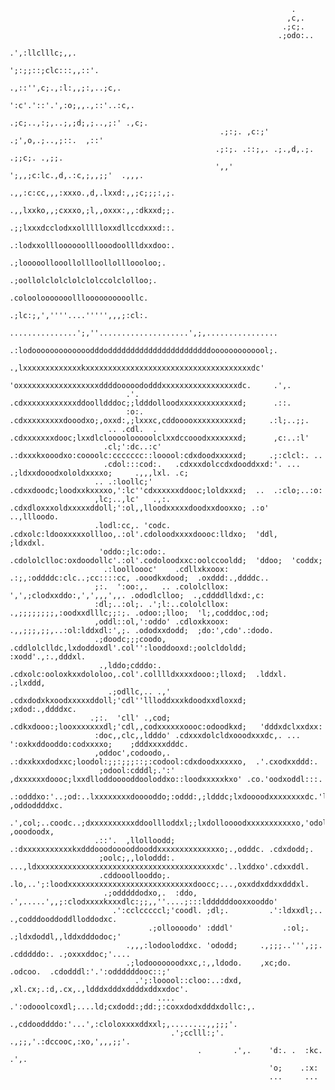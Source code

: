 <p align="center">
                                                                                                                             
                                                                   .                                                              
                                                                  ,c,.                                                            
                                                                 .;c;.                                                            
                                                                .;odo:..                                                          
                                                            .',:llclllc;,,.                                                       
                                                          ';:;;::;clc:::,,::'.                                                    
                                                       .,::'',c;.,:l:,,;:,..;c,.                                                  
                                                      ':c'.'::'.',:o;,,.,::'..:c,.                                                
                                                    .;c;..,:;,..;,;d;,;..,;:' .,c;.                                               
                                                   .;:;. ,c:;' .;',o,.;..,;::.  ,::'                                              
                                                  .;:;. .::;,. .;.,d,.;. .;;c;. .,;;.                                             
                                                  ',,'  ';,,;c:lc.,d,.:c,;,,;;'  .,,,.                                            
                                                 .,,:c:cc,,,:xxxo.,d,.lxxd:,,;c;;;:,;.                                            
                                                 .,,lxxko,,;cxxxo,;l,,oxxx:,,:dkxxd;;.                                            
                                                 .;;lxxxdcclodxxollllloxxdllccdxxxd::.                                            
                                                 .:lodxxollloooooolllooodoollldxxdoo:.                                            
                                                  .;looooollooollollloollollloooloo;.                                             
                                                   .;oollolclolclolclolccolclolloo;.                                              
                                                    .coloolooooooollloooooooooollc.                                               
                                                    .;lc:;,',''''....''''',,,;:cl:.                                               
                                      ...............';,''....................',;,................                                
                                      .:lodooooooooooooodddodddddddddddddddddddddddooooooooooool;.                                
                                       .,lxxxxxxxxxxxxxkxxxxxxxxxxxxxxxxxxxxxxxxxxxxxxxxxxxxxdc'                                  
                                         'oxxxxxxxxxxxxxxxxxxddddooooododddxxxxxxxxxxxxxxxxxdc.     .',.                          
                              .'.        .cdxxxxxxxxxxxxddoolldddoc;;ldddolloodxxxxxxxxxxxxxd;      .::.                          
                              :o:.       .cdxxxxxxxxxdooodxo;,oxxd:,;lxxxc,cddooooxxxxxxxxxxd;     .:l;..;;.                      
                          .. .cdl.  .    .cdxxxxxxxdooc;lxxdlcloooolooooolclxxdccooodxxxxxxxd;      ,c:..:l'                      
                         .cl;':dc..:c'   .:dxxxkxooodxo:coooolc:ccccccc::looool:cdxdoodxxxxxd;     .;:clcl:. ..                   
                         .cdol:::cod:.   .cdxxxdolccdxdooddxxd:'. ...  .;ldxxdooodxololdxxxxo;     .,,,lxl. .c;                   
                       .. .:loollc;'     .cdxxdoodc;loodxxkxxxxo,':lc''cdxxxxxxddooc;loldxxxd;  ..  .:clo;..:o:                   
                       ,lc;..,lc'   .,:. .cdxdloxxxoldxxxxxddoll;':ol,,lloodxxxxxdoodxxdooxxo; .:o'  ..,llloodo.                  
                       .lodl:cc,. 'codc. .cdxolc:ldooxxxxxollloo,.:ol'.cdoloodxxxxdoooc:lldxo;  'ddl,   ;ldxdxl.                  
                        'oddo:;lc:odo:.  .cdololclloc:oxdoodollc'.:ol'.codoloodxxc:oolccooldd;  'ddoo;  'coddx;                   
                         .:loolloooc'    .cdllxkxoox: .:;,:oddddc:clc..;cc::::cc, .ooodkxdood;  .oxddd:.,ddddc..                  
                       ;:.  ':oo:,.   .. .cololcllox:  ',',;clodxxddo:,',',,,',,. .ododlclloo;  .,cddddlldxd:,c:                  
                       :dl;..:ol;. .';l:..cololcllox: .,;;;;;;;;,:oodxxdlllc;;:;. .odoo:;lloo;  'l;,codddoc,:od;                  
                       ,oddl::ol,':oddo' .cdloxkxoox: .,,;;;,;;,..:ol:lddxdl:',;. .ododxxdodd;  ;do:',cdo'.:dodo.                 
                       .;doodc;;;coodo,  .cddlolclldc,lxdoddoxdl'.col'':looddooxd:;oolcldoldd;  :xodd'.,:.,dddxl.                 
                        .,lddo;cdddo:.   .cdxolc:ooloxkxxdololoo,.col'.colllldxxxxdooo:;lloxd;  .lddxl. .;lxddd,                  
                          .;odllc,.. .,' .cdxdodxkxoodxxxxxddoll;'cdl''llloddxxxkdoodxxdloxxd;   ;xdod:.,ddddxc.                  
                      .;:.  'cll' .,cod; .cdkxdooo:;looxxxxxxxdl;'cdl,,codxxxxxxoooc:odoodkxd;   'dddxdclxxdxx:                   
                       :doc,,clc,,ldddo' .cdxxxdolcldxooodxxxdc,. ...  ':oxkxddooddo:codxxxxo;    ;dddxxxxdddc.                   
                       ,oddoc',codoodo,. .:dxxkxxdodxxc;loodol:;;:;;;::;:codool:cdxdoodxxxxxo,  .'.cxodxxddd:.                    
                        ;odool:cdddl;.':' ,dxxxxxxdoooc;lxxdlloddooooddooloddxo::loodxxxxxkxo' .co.'oodxoddl:::.                  
                         .:odddxo:'..;od:..lxxxxxxxxdooooddo;:oddd:,;ldddc;lxdoooodxxxxxxxxdc.'ldc. ,oddoddddxc.                  
                           .',col;..coodc..;dxxxxxxxxxxddoollloddxl;;lxdolloooodxxxxxxxxxxxo,'odol.  ,ooodoodx,                   
                       .::'.  ,llolloodd;  .:dxxxxxxxxxxxkxdddooodooooddooddxxxxxxxxxxxxxxo;.,odddc. .cdxdodd;.                   
                        ;oolc;,,loloddd:. ...,ldxxxxxxxxxxxxxxxxxxxxxxxxxxxxxxxxxxxxxxxxdc'..lxddxo'.cdxxddl.                     
                        .cddooollooddo;. .lo,..';:loodxxxxxxxxxxxxxxxxxxxxxxxxxxxxdoocc;...,oxxddxddxxdddxl.                      
                         .;odddddodxo,.  :ddo, .',.....',,;:clodxxxxkxxxdlc:;;,,''....;:::lddddddooxxooddo'                       
                           .':cclcccccl;'coodl. ;dl;.         .':ldxxdl;..        .,codddooddoddlloddodxc.                        
                                   .;olloooodo' :dddl'           .:ol;.        .;ldxdoddl,,lddxdddodoc;'                          
                              .,,,:lodooloddxc. 'ododd;     .,;;;..''',;;.    .cdddddo:. .;oxxxddoc;'....                         
                              .;lodooooooodxxc,:,,ldodo.    ,xc;do. .odcoo.  .cdodddl:'.':oddddddooc::;'                          
                                .';:looool::cloo:..:dxd,    ,xl.cx;.:d,.cx,.,ldddxdddxddddxddxxdoc'.                              
                                     .... .':odooolcoxdl;....ld;cxdodd:;dd:;:coxxdodxdddxdollc:,.                                 
                                        .,cddooddddo:'...',:cloloxxxxddxxl;,........,,;;;'.                                       
                                        .';cclll:;'.   .,;;,'.:dccooc,:xo,',,,;;'.                                                
                                              .       .',.    'd:. .  :kc.    .',.                                                
                                                              'o;    .:x:                                                         
                                                              ...     ...                                                         
                                                                                                                             

</p>
<!--
**caiosoaresf/caiosoaresf** is a ✨ _special_ ✨ repository because its `README.md` (this file) appears on your GitHub profile.

Here are some ideas to get you started:

- 🔭 I’m currently working on ...
- 🌱 I’m currently learning ...
- 👯 I’m looking to collaborate on ...
- 🤔 I’m looking for help with ...
- 💬 Ask me about ...
- 📫 How to reach me: ...
- 😄 Pronouns: ...
- ⚡ Fun fact: ...
-->
